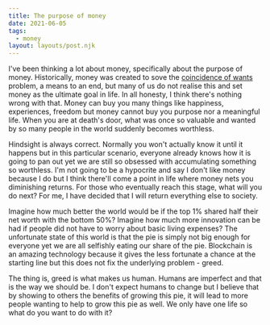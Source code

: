 ```yaml
---
title: The purpose of money
date: 2021-06-05
tags:
  - money
layout: layouts/post.njk
---
```


I've been thinking a lot about money, specifically about the purpose of money. Historically, money was created to sove the [coincidence of wants](https://en.wikipedia.org/wiki/Coincidence_of_wants) problem, a means to an end, but many of us do not realise this and set money as the ultimate goal in life. In all honesty, I think there's nothing wrong with that. Money can buy you many things like happiness, experiences, freedom but money cannot buy you purpose nor a meaningful life. When you are at death's door, what was once so valuable and wanted by so many people in the world suddenly becomes worthless. 

Hindsight is always correct. Normally you won't actually know it until it happens but in this particular scenario, everyone already knows how it is going to pan out yet we are still so obsessed with accumulating something so worthless. I'm not going to be a hypocrite and say I don't like money because I do but I think there'll come a point in life where money nets you diminishing returns. For those who eventually reach this stage, what will you do next? For me, I have decided that I will return everything else to society.

Imagine how much better the world would be if the top 1% shared half their net worth with the bottom 50%? Imagine how much more innovation can be had if people did not have to worry about basic living expenses? The unfortunate state of this world is that the pie is simply not big enough for everyone yet we are all selfishly eating our share of the pie. Blockchain is an amazing technology because it gives the less fortunate a chance at the starting line but this does not fix the underlying problem - greed.

The thing is, greed is what makes us human. Humans are imperfect and that is the way we should be. I don't expect humans to change but I believe that by showing to others the benefits of growing this pie, it will lead to more people wanting to help to grow this pie as well. We only have one life so what do you want to do with it?